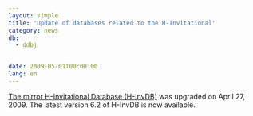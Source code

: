 ```yaml
---
layout: simple
title: 'Update of databases related to the H-Invitational'
category: news
db:
  - ddbj


date: 2009-05-01T00:00:00
lang: en
---
```


<a href="/whatsnew/whatsnew2009-e.html#091208" target="_blank">The mirror H-Invitational Database (H-InvDB)</a> was upgraded on April 27, 2009. The latest version 6.2 of H-InvDB is now available.
